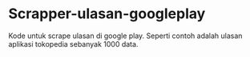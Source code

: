 # Scrapper-ulasan-googleplay
Kode untuk scrape ulasan di google play. Seperti contoh adalah ulasan aplikasi tokopedia sebanyak 1000 data.
